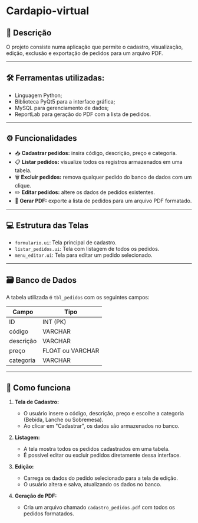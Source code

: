 # Cardapio-virtual

## 📝 Descrição
O projeto consiste numa aplicação que permite o cadastro, visualização, edição, exclusão e exportação de pedidos para um arquivo PDF. 

---

## 🛠️ Ferramentas utilizadas:
- Linguagem Python;
- Biblioteca PyQt5 para a interface gráfica;
- MySQL para gerenciamento de dados;
- ReportLab para geração do PDF com a lista de pedidos.

---

## ⚙️ Funcionalidades

- 📥 **Cadastrar pedidos:** insira código, descrição, preço e categoria.
- 📋 **Listar pedidos:** visualize todos os registros armazenados em uma tabela.
- 🗑️ **Excluir pedidos:** remova qualquer pedido do banco de dados com um clique.
- ✏️ **Editar pedidos:** altere os dados de pedidos existentes.
- 📄 **Gerar PDF:** exporte a lista de pedidos para um arquivo PDF formatado.

---

## 💻 Estrutura das Telas

- `formulario.ui`: Tela principal de cadastro.
- `listar_pedidos.ui`: Tela com listagem de todos os pedidos.
- `menu_editar.ui`: Tela para editar um pedido selecionado.

---

## 🗃️ Banco de Dados

A tabela utilizada é `tbl_pedidos` com os seguintes campos:

| Campo     | Tipo      |
|-----------|-----------|
| ID        | INT (PK)  |
| código    | VARCHAR   |
| descrição | VARCHAR   |
| preço     | FLOAT ou VARCHAR |
| categoria | VARCHAR   |

---

## 🧠 Como funciona

1. **Tela de Cadastro:**
   - O usuário insere o código, descrição, preço e escolhe a categoria (Bebida, Lanche ou Sobremesa).
   - Ao clicar em "Cadastrar", os dados são armazenados no banco.

2. **Listagem:**
   - A tela mostra todos os pedidos cadastrados em uma tabela.
   - É possível editar ou excluir pedidos diretamente dessa interface.

3. **Edição:**
   - Carrega os dados do pedido selecionado para a tela de edição.
   - O usuário altera e salva, atualizando os dados no banco.

4. **Geração de PDF:**
   - Cria um arquivo chamado `cadastro_pedidos.pdf` com todos os pedidos formatados.
  
